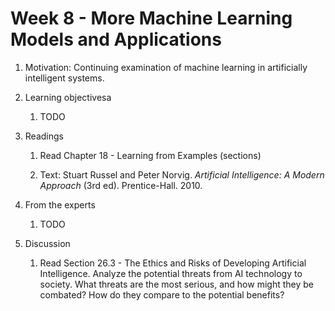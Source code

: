 # Week 8 - More Machine Learning Models and Applications

1. Motivation: Continuing examination of machine learning in artificially intelligent systems.

1. Learning objectivesa

    1. TODO

1. Readings

    1. Read Chapter 18 - Learning from Examples (sections)

    1. Text: Stuart Russel and Peter Norvig. _Artificial Intelligence: A Modern Approach_ (3rd ed). Prentice-Hall. 2010.

1. From the experts

    1. TODO

1. Discussion

    1. Read Section 26.3 - The Ethics and Risks of Developing Artificial Intelligence.  Analyze the potential threats from AI technology to society.  What threats are the most serious, and how might they be combated?  How do they compare to the potential benefits?

